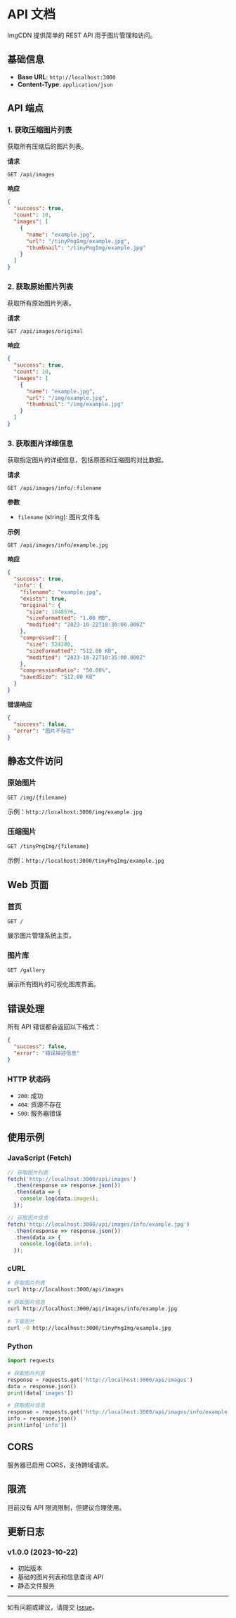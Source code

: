 # API 文档

ImgCDN 提供简单的 REST API 用于图片管理和访问。

## 基础信息

- **Base URL**: `http://localhost:3000`
- **Content-Type**: `application/json`

## API 端点

### 1. 获取压缩图片列表

获取所有压缩后的图片列表。

**请求**

```
GET /api/images
```

**响应**

```json
{
  "success": true,
  "count": 10,
  "images": [
    {
      "name": "example.jpg",
      "url": "/tinyPngImg/example.jpg",
      "thumbnail": "/tinyPngImg/example.jpg"
    }
  ]
}
```

### 2. 获取原始图片列表

获取所有原始图片列表。

**请求**

```
GET /api/images/original
```

**响应**

```json
{
  "success": true,
  "count": 10,
  "images": [
    {
      "name": "example.jpg",
      "url": "/img/example.jpg",
      "thumbnail": "/img/example.jpg"
    }
  ]
}
```

### 3. 获取图片详细信息

获取指定图片的详细信息，包括原图和压缩图的对比数据。

**请求**

```
GET /api/images/info/:filename
```

**参数**

- `filename` (string): 图片文件名

**示例**

```
GET /api/images/info/example.jpg
```

**响应**

```json
{
  "success": true,
  "info": {
    "filename": "example.jpg",
    "exists": true,
    "original": {
      "size": 1048576,
      "sizeFormatted": "1.00 MB",
      "modified": "2023-10-22T10:30:00.000Z"
    },
    "compressed": {
      "size": 524288,
      "sizeFormatted": "512.00 KB",
      "modified": "2023-10-22T10:35:00.000Z"
    },
    "compressionRatio": "50.00%",
    "savedSize": "512.00 KB"
  }
}
```

**错误响应**

```json
{
  "success": false,
  "error": "图片不存在"
}
```

## 静态文件访问

### 原始图片

```
GET /img/{filename}
```

示例：`http://localhost:3000/img/example.jpg`

### 压缩图片

```
GET /tinyPngImg/{filename}
```

示例：`http://localhost:3000/tinyPngImg/example.jpg`

## Web 页面

### 首页

```
GET /
```

展示图片管理系统主页。

### 图片库

```
GET /gallery
```

展示所有图片的可视化图库界面。

## 错误处理

所有 API 错误都会返回以下格式：

```json
{
  "success": false,
  "error": "错误描述信息"
}
```

### HTTP 状态码

- `200`: 成功
- `404`: 资源不存在
- `500`: 服务器错误

## 使用示例

### JavaScript (Fetch)

```javascript
// 获取图片列表
fetch('http://localhost:3000/api/images')
  .then(response => response.json())
  .then(data => {
    console.log(data.images);
  });

// 获取图片信息
fetch('http://localhost:3000/api/images/info/example.jpg')
  .then(response => response.json())
  .then(data => {
    console.log(data.info);
  });
```

### cURL

```bash
# 获取图片列表
curl http://localhost:3000/api/images

# 获取图片信息
curl http://localhost:3000/api/images/info/example.jpg

# 下载图片
curl -O http://localhost:3000/tinyPngImg/example.jpg
```

### Python

```python
import requests

# 获取图片列表
response = requests.get('http://localhost:3000/api/images')
data = response.json()
print(data['images'])

# 获取图片信息
response = requests.get('http://localhost:3000/api/images/info/example.jpg')
info = response.json()
print(info['info'])
```

## CORS

服务器已启用 CORS，支持跨域请求。

## 限流

目前没有 API 限流限制，但建议合理使用。

## 更新日志

### v1.0.0 (2023-10-22)

- 初始版本
- 基础的图片列表和信息查询 API
- 静态文件服务

---

如有问题或建议，请提交 [Issue](https://github.com/your-username/ImgCDN/issues)。

